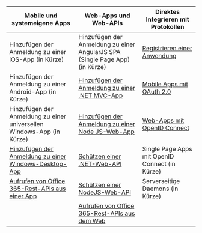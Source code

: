 | Mobile und systemeigene Apps | Web-Apps und Web-APIs | Direktes Integrieren mit Protokollen |
| ----------------------- | ------------------------------- | --------------------- |
| Hinzufügen der Anmeldung zu einer iOS-App (in Kürze) | Hinzufügen der Anmeldung zu einer AngularJS SPA (Single Page App) (in Kürze) | [Registrieren einer Anwendung](active-directory-v2-app-registration.md) |
| Hinzufügen der Anmeldung zu einer Android-App (in Kürze) | [Hinzufügen der Anmeldung zu einer .NET MVC-App](active-directory-v2-devquickstarts-dotnet-web.md) | [Mobile Apps mit OAuth 2.0](active-directory-v2-protocols.md#oauth2-authorization-code-flow) |
| Hinzufügen der Anmeldung zu einer universellen Windows-App (in Kürze) | [Hinzufügen der Anmeldung zu einer Node JS-Web-App](active-directory-v2-devquickstarts-node-web.md) | [Web-Apps mit OpenID Connect](active-directory-v2-protocols.md#openid-connect-sign-in-flow) |
| [Hinzufügen der Anmeldung zu einer Windows-Desktop-App](active-directory-v2-devquickstarts-wpf.md)| [Schützen einer .NET-Web-API](active-directory-v2-devquickstarts-dotnet-api.md) | Single Page Apps mit OpenID Connect (in Kürze)
| [Aufrufen von Office 365-Rest-APIs aus einer App](https://www.msdn.com/office/office365/howto/authenticate-Office-365-APIs-using-v2) | [Schützen einer NodeJS-Web-API](active-directory-v2-devquickstarts-node-api.md) | Serverseitige Daemons (in Kürze) |
| | [Aufrufen von Office 365-Rest-APIs aus dem Web](https://www.msdn.com/office/office365/howto/authenticate-Office-365-APIs-using-v2) |

<!---HONumber=Sept15_HO2-->